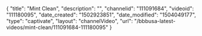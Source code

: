 {
    "title": "Mint  Clean",
    "description": "",
    "channelid": "111091684",
    "videoid": "111180095",
    "date_created": "1502923851",
    "date_modified": "1504049177",
    "type": "captivate",
    "layout": "channelVideo",
    "url": "\/bbbusa-latest-videos\/mint-clean\/111091684-111180095"
}